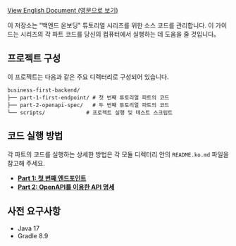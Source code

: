 [View English Document (영문으로 보기)](README.md)

이 저장소는 "백엔드 온보딩" 튜토리얼 시리즈를 위한 소스 코드를 관리합니다. 이 가이드는 시리즈의 각 파트 코드를 당신의 컴퓨터에서 실행하는 데 도움을 줄 것입니다。

## 프로젝트 구성

이 프로젝트는 다음과 같은 주요 디렉터리로 구성되어 있습니다.

```
business-first-backend/
├── part-1-first-endpoint/ # 첫 번째 튜토리얼 파트의 코드
├── part-2-openapi-spec/   # 두 번째 튜토리얼 파트의 코드
└── scripts/             # 프로젝트 실행 및 테스트 스크립트
```

## 코드 실행 방법

각 파트의 코드를 실행하는 상세한 방법은 각 모듈 디렉터리 안의 `README.ko.md` 파일을 참고해 주세요.

*   **[Part 1: 첫 번째 엔드포인트](./part-1-first-endpoint/README.ko.md)**
*   **[Part 2: OpenAPI를 이용한 API 명세](./part-2-openapi-spec/README.ko.md)**




## 사전 요구사항

- Java 17
- Gradle 8.9
